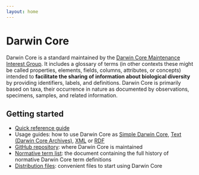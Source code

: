```yaml
---
layout: home
---
```


# Darwin Core

<p class="lead">Darwin Core is a standard maintained by the <a href="https://www.tdwg.org/standards/dwc/#maintenance%20group">Darwin Core Maintenance Interest Group</a>. It includes a glossary of terms (in other contexts these might be called properties, elements, fields, columns, attributes, or concepts) intended to <strong>facilitate the sharing of information about biological diversity</strong> by providing identifiers, labels, and definitions. Darwin Core is primarily based on taxa, their occurrence in nature as documented by observations, specimens, samples, and related information.</p>

## Getting started

* [Quick reference guide](terms/)
* Usage guides: how to use Darwin Core as [Simple Darwin Core](simple/), [Text (Darwin Core Archives)](text/), [XML](xml/) or [RDF](rdf/)
* [GitHub repository](https://github.com/tdwg/dwc): where Darwin Core is maintained
* [Normative term list](list/): the document containing the full history of normative Darwin Core term definitions
* [Distribution files](https://github.com/tdwg/dwc/tree/master/dist): convenient files to start using Darwin Core
